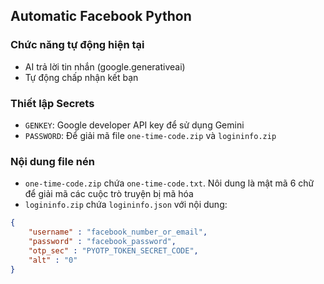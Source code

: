## Automatic Facebook Python

### Chức năng tự động hiện tại
- AI trả lời tin nhắn (google.generativeai)
- Tự động chấp nhận kết bạn

### Thiết lập Secrets
- `GENKEY`: Google developer API key để sử dụng Gemini
- `PASSWORD`: Để giải mã file `one-time-code.zip` và `logininfo.zip`

### Nội dung file nén
- `one-time-code.zip` chứa `one-time-code.txt`. Nôi dung là mật mã 6 chữ để giải mã các cuộc trò truyện bị mã hóa
- `logininfo.zip` chứa `logininfo.json` với nội dung:

```json
{
	"username" : "facebook_number_or_email",
	"password" : "facebook_password",
	"otp_sec" : "PYOTP_TOKEN_SECRET_CODE",
	"alt" : "0"
}
```

